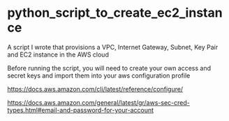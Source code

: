 # python_script_to_create_ec2_instance
A script I wrote that provisions a VPC, Internet Gateway, Subnet, Key Pair and EC2 instance in the AWS cloud

Before running the script, you will need to create your own access and secret keys and import them into your aws configuration profile

https://docs.aws.amazon.com/cli/latest/reference/configure/

https://docs.aws.amazon.com/general/latest/gr/aws-sec-cred-types.html#email-and-password-for-your-account
